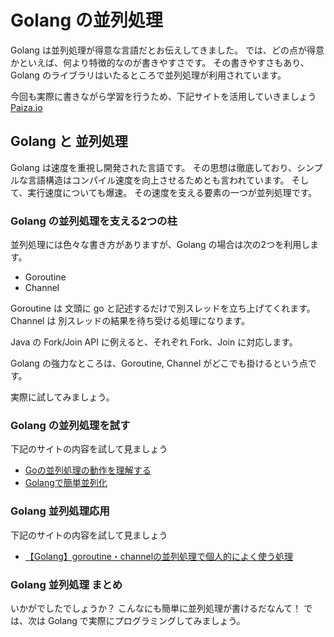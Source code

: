 # Golang の並列処理
Golang は並列処理が得意な言語だとお伝えしてきました。
では、どの点が得意かといえば、何より特徴的なのが書きやすさです。
その書きやすさもあり、Golang のライブラリはいたるところで並列処理が利用されています。

今回も実際に書きながら学習を行うため、下記サイトを活用していきましょう
[Paiza.io](https://paiza.io/)


## Golang と 並列処理
Golang は速度を重視し開発された言語です。
その思想は徹底しており、シンプルな言語構造はコンパイル速度を向上させるためとも言われています。
そして、実行速度についても爆速。
その速度を支える要素の一つが並列処理です。

### Golang の並列処理を支える2つの柱
並列処理には色々な書き方がありますが、Golang の場合は次の2つを利用します。

- Goroutine
- Channel

Goroutine は 文頭に go と記述するだけで別スレッドを立ち上げてくれます。
Channel は 別スレッドの結果を待ち受ける処理になります。

Java の Fork/Join API に例えると、それぞれ Fork、Join に対応します。

Golang の強力なところは、Goroutine, Channel がどこでも掛けるという点です。

実際に試してみましょう。

### Golang の並列処理を試す
下記のサイトの内容を試して見ましょう
- [Goの並列処理の動作を理解する](https://tikasan.hatenablog.com/entry/2017/05/20/170050)
- [Golangで簡単並列化](https://qiita.com/rssh-jp/items/b315d43283156061b4c6)

### Golang 並列処理応用
下記のサイトの内容を試して見ましょう
- [【Golang】goroutine・channelの並列処理で個人的によく使う処理](https://qiita.com/Azunyan1111/items/bee3941b456967c0783c)

### Golang 並列処理 まとめ
いかがでしたでしょうか？
こんなにも簡単に並列処理が書けるだなんて！
では、次は Golang で実際にプログラミングしてみましょう。

